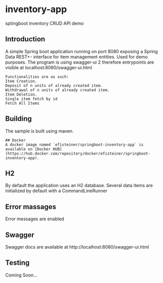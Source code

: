 # inventory-app
sptingboot inventory CRUD API demo

## Introduction

A simple Spring boot application running on port 8080 exposing a Spring Data REST+- interface for item management entities. Used for demo purposes.
The program is using swagger-ui 2 therefore entrypoints are visible at localhost:8080/swagger-ui.html
```
Functionalities are as such:
Item Creation.
Deposit of n units of already created item.
Withdrawal of n units of already created item.
Item Deletion.
Single item fetch by id 
Fetch All Items

```
## Building
The sample is built using maven. 
```
## Docker
A docker image named `efisteiner/springboot-inventory-app` is available on [Docker HUB](https://hub.docker.com/repository/docker/efisteiner/springboot-inventory-app).

```
## H2
By default the application uses an H2 database. 
Several data items are initialized by default with a CommandLineRunner

## Error massages
Error messages are enabled 

## Swagger
Swagger docs are available at http://localhost:8080/swagger-ui.html


## Testing
Coming Soon...

